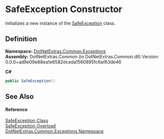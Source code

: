 # SafeException Constructor


Initializes a new instance of the <a href="143ea756-1634-afe3-23d5-c865f7af8f5f.md">SafeException</a> class.



## Definition
**Namespace:** <a href="7633cd32-a2d6-44c6-ed76-357afee5f13d.md">DotNetExtras.Common.Exceptions</a>  
**Assembly:** DotNetExtras.Common (in DotNetExtras.Common.dll) Version: 0.0.0+ad9e09e88ea1e6582dceda1560895fc6af63de46

**C#**
``` C#
public SafeException()
```



## See Also


#### Reference
<a href="143ea756-1634-afe3-23d5-c865f7af8f5f.md">SafeException Class</a>  
<a href="7d9c4092-d260-7b41-a29e-61664febb067.md">SafeException Overload</a>  
<a href="7633cd32-a2d6-44c6-ed76-357afee5f13d.md">DotNetExtras.Common.Exceptions Namespace</a>  
